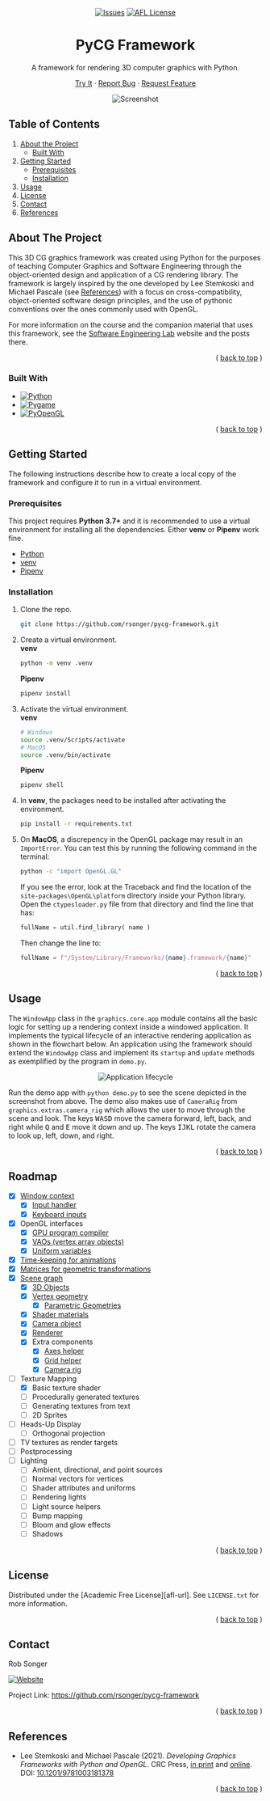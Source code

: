<a name="top"></a>

<!-- PROJECT SHIELDS -->
<!--
URLs are written in "reference style" for readability.
Reference style uses brackets [ ] instead of parentheses ( ).
See the bottom of this document for the reference declarations.
https://www.markdownguide.org/basic-syntax/#reference-style-links
-->

<div align="center">

<!-- [![Contributors][contributors-shield]][contributors-url] -->
<!-- [![Forks][forks-shield]][forks-url] -->
<!-- [![Stargazers][stars-shield]][stars-url] -->

[![Issues][issues-shield]][issues-url] [![AFL License][license-shield]][license-url]


# PyCG Framework

A framework for rendering 3D computer graphics with Python.

<!-- [Explore the docs](https://github.com/rsonger/pycg-framework) » -->

[Try It](#usage) · [Report Bug][issues-url] · [Request Feature][issues-url]

![Screenshot][screenshot]

</div>



<!-- TABLE OF CONTENTS -->
<!-- <details>
  <summary>Table of Contents</summary> -->
## Table of Contents
  1. [About the Project](#about-the-project)
     - [Built With](#built-with)
  2. [Getting Started](#getting-started)
     - [Prerequisites](#prerequisites)
     - [Installation](#installation)
  3. [Usage](#usage)
  4. [License](#license)
  5. [Contact](#contact)
  6. [References](#references)

</details>



<!-- ABOUT THE PROJECT -->
## About The Project

This 3D CG graphics framework was created using Python for the purposes of teaching Computer Graphics and Software Engineering through the object-oriented design and application of a CG rendering library. The framework is largely inspired by the one developed by Lee Stemkoski and Michael Pascale (see [References](#references)) with a focus on cross-compatibility, object-oriented software design principles, and the use of pythonic conventions over the ones commonly used with OpenGL.

For more information on the course and the companion material that uses this framework, see the [Software Engineering Lab][selab-url] website and the posts there.

<div align="right">

( [back to top](#top) )

</div>



### Built With

* [![Python][Python]][Python-url]
* [![Pygame][Pygame]][Pygame-url]
* [![PyOpenGL][PyOpenGL]][PyOpenGL-url]

<div align="right">

( [back to top](#top) )

</div>


<!-- GETTING STARTED -->
## Getting Started

The following instructions describe how to create a local copy of the framework and configure it to run in a virtual environment.

### Prerequisites

This project requires **Python 3.7+** and it is recommended to use a virtual environment for installing all the dependencies. Either **venv** or **Pipenv** work fine.
* [Python][Python-url]
* [venv][venv-url]
* [Pipenv][pipenv-url]

### Installation

1. Clone the repo.  
   ```sh
   git clone https://github.com/rsonger/pycg-framework.git
   ```
2. Create a virtual environment.  
  **venv**
   ```sh
   python -m venv .venv
   ```
   **Pipenv**
   ```sh
   pipenv install
   ```
3. Activate the virtual environment.  
   **venv**
   ```sh
   # Windows
   source .venv/Scripts/activate
   # MacOS
   source .venv/bin/activate
   ```
   **Pipenv**
   ```sh
   pipenv shell
   ```
4. In **venv**, the packages need to be installed after activating the environment.  
   ```sh
   pip install -r requirements.txt
   ```
5. On **MacOS**, a discrepency in the OpenGL package may result in an `ImportError`. You can test this by running the following command in the terminal:  
   ```sh
   python -c "import OpenGL.GL"
   ```
   If you see the error, look at the Traceback and find the location of the `site-packages\OpenGL\platform` directory inside your Python library. Open the `ctypesloader.py` file from that directory and find the line that has:
   ```python
   fullName = util.find_library( name )
   ```
   Then change the line to:  
   ```python
   fullName = f"/System/Library/Frameworks/{name}.framework/{name}"
   ```

<div align="right">

( [back to top](#top) )

</div>



<!-- USAGE EXAMPLES -->
## Usage

The `WindowApp` class in the `graphics.core.app` module contains all the basic logic for setting up a rendering context inside a windowed application. It implements the typical lifecycle of an interactive rendering application as shown in the flowchart below. An application using the framework should extend the `WindowApp` class and implement its `startup` and `update` methods as exemplified by the program in `demo.py`.

<div align="center">

![Application lifecycle](images/app-flow.png)

</div>

Run the demo app with `python demo.py` to see the scene depicted in the screenshot from above. The demo also makes use of `CameraRig` from `graphics.extras.camera_rig` which allows the user to move through the scene and look. The keys <kbd>W</kbd><kbd>A</kbd><kbd>S</kbd><kbd>D</kbd> move the camera forward, left, back, and right while <kbd>Q</kbd> and <kbd>E</kbd> move it down and up. The keys <kbd>I</kbd><kbd>J</kbd><kbd>K</kbd><kbd>L</kbd> rotate the camera to look up, left, down, and right. 

<!-- *For more examples, please refer to the [Documentation](https://example.com)* -->

<div align="right">

( [back to top](#top) )

</div>



<!-- ROADMAP -->
## Roadmap

- [x] [Window context](https://robsonger.dev/software-engineering-lab/notes/windows-points/)
  - [x] [Input handler](https://robsonger.dev/software-engineering-lab/notes/windows-points/#the-input-class)
  - [x] [Keyboard inputs](https://robsonger.dev/software-engineering-lab/notes/animations/#keyboard-input-with-pygame)
- [x] OpenGL interfaces
  - [x] [GPU program compiler](https://robsonger.dev/software-engineering-lab/notes/windows-points/#22---drawing-a-point)
  - [x] [VAOs (vertex array objects)](https://robsonger.dev/software-engineering-lab/notes/drawing-shapes/)
  - [x] [Uniform variables](https://robsonger.dev/software-engineering-lab/notes/animations/#the-uniform-class)
- [x] [Time-keeping for animations](https://robsonger.dev/software-engineering-lab/notes/animations/#keeping-time)
- [x] [Matrices for geometric transformations](https://robsonger.dev/software-engineering-lab/notes/the_matrix/)
- [x] [Scene graph](https://robsonger.dev/software-engineering-lab/notes/scene_graph/)
  - [x] [3D Objects](https://robsonger.dev/software-engineering-lab/notes/scene_graph/#3d-objects)
  - [x] [Vertex geometry](https://robsonger.dev/software-engineering-lab/notes/geometry_and_material/#geometry-objects)
    - [x] [Parametric Geometries](https://robsonger.dev/software-engineering-lab/notes/parametric_geometry/)
  - [x] [Shader materials](https://robsonger.dev/software-engineering-lab/notes/geometry_and_material/#material-objects)
  - [x] [Camera object](https://robsonger.dev/software-engineering-lab/notes/scene_graph/#camera)
  - [x] [Renderer](https://robsonger.dev/software-engineering-lab/notes/geometry_and_material/#rendering-scenes-with-the-framework)
  - [x] Extra components
    - [x] [Axes helper](https://robsonger.dev/software-engineering-lab/notes/building_a_scene/#axes-helper)
    - [x] [Grid helper](https://robsonger.dev/software-engineering-lab/notes/building_a_scene/#grid-helper)
    - [x] [Camera rig](https://robsonger.dev/software-engineering-lab/notes/building_a_scene/#camera-rig)
- [ ] Texture Mapping
  - [x] Basic texture shader
  - [ ] Procedurally generated textures
  - [ ] Generating textures from text
  - [ ] 2D Sprites
- [ ] Heads-Up Display
  - [ ] Orthogonal projection
- [ ] TV textures as render targets
- [ ] Postprocessing
- [ ] Lighting
  - [ ] Ambient, directional, and point sources
  - [ ] Normal vectors for vertices
  - [ ] Shader attributes and uniforms
  - [ ] Rendering lights
  - [ ] Light source helpers
  - [ ] Bump mapping
  - [ ] Bloom and glow effects
  - [ ] Shadows

<div align="right">

( [back to top](#top) )

</div>



<!-- CONTRIBUTING -->
<!-- ## Contributing

Contributions are what make the open source community such an amazing place to learn, inspire, and create. Any contributions you make are **greatly appreciated**.

If you have a suggestion that would make this better, please fork the repo and create a pull request. You can also simply open an issue with the tag "enhancement".
Don't forget to give the project a star! Thanks again!

1. Fork the Project
2. Create your Feature Branch (`git checkout -b feature/AmazingFeature`)
3. Commit your Changes (`git commit -m 'Add some AmazingFeature'`)
4. Push to the Branch (`git push origin feature/AmazingFeature`)
5. Open a Pull Request

<div align="right">

( [back to top](#top) )

</div> -->


<!-- LICENSE -->
## License

Distributed under the [Academic Free License][afl-url]. See `LICENSE.txt` for more information.

<div align="right">

( [back to top](#top) )

</div>



<!-- CONTACT -->
## Contact

Rob Songer

[![Website][website-shield]][website-url]

Project Link: https://github.com/rsonger/pycg-framework

<div align="right">

( [back to top](#top) )

</div>



<!-- REFERENCES -->
## References

* Lee Stemkoski and Michael Pascale (2021). *Developing Graphics Frameworks with Python and OpenGL*. CRC Press, [in print][textbook-print-url] and [online][textbook-online-url]. DOI: [10.1201/9781003181378][textbook-doi]

<div align="right">

( [back to top](#top) )

</div>



<!-- MARKDOWN LINKS & IMAGES -->
<!-- https://www.markdownguide.org/basic-syntax/#reference-style-links -->
<!-- [contributors-shield]: https://img.shields.io/github/contributors/rsonger/pycg-framework.svg?style=flat-square -->
<!-- [contributors-url]: https://github.com/rsonger/pycg-framework/graphs/contributors -->
<!-- [forks-shield]: https://img.shields.io/github/forks/rsonger/pycg-framework.svg?style=flat-square -->
<!-- [forks-url]: https://github.com/rsonger/pycg-framework/network/members -->
<!-- [stars-shield]: https://img.shields.io/github/stars/rsonger/pycg-framework.svg?style=flat-square -->
<!-- [stars-url]: https://github.com/rsonger/pycg-framework/stargazers -->
[issues-shield]: https://img.shields.io/github/issues/rsonger/pycg-framework.svg?style=flat-square
[issues-url]: https://github.com/rsonger/pycg-framework/issues
[license-shield]: https://img.shields.io/github/license/rsonger/pycg-framework.svg?style=flat-square
[license-url]: https://github.com/rsonger/pycg-framework/blob/master/LICENSE.txt
[website-shield]: https://img.shields.io/website?style=flat-square&url=https%3A%2F%2Frobsonger.dev%2F
[website-url]: https://robsonger.dev/
[screenshot]: images/screenshot.png
[selab-url]: https://robsonger.dev/software-engineering-lab/
[Python]: https://img.shields.io/github/pipenv/locked/python-version/rsonger/pycg-framework?style=flat-square
[Python-url]: https://www.python.org/
[Pygame]: https://img.shields.io/badge/Pygame-2.1.1-brightgreen?style=flat-square
[Pygame-url]: https://pygame.org/
[PyOpenGL]: https://img.shields.io/badge/PyOpenGL-3.1.5-lightgrey?style=flat-square
[PyOpenGL-url]: http://pyopengl.sourceforge.net/
[venv-url]: https://docs.python.org/3/library/venv.html
[pipenv-url]: https://pipenv.pypa.io/
[afl-ur]: https://opensource.org/licenses/AFL-3.0
[textbook-print-url]: https://www.routledge.com/Developing-Graphics-Frameworks-with-Python-and-OpenGL/Stemkoski-Pascale/p/book/9780367721800
[textbook-online-url]: (https://www.taylorfrancis.com/books/oa-mono/10.1201/9781003181378/developing-graphics-frameworks-python-opengl-lee-stemkoski-michael-pascale)
[textbook-doi]: https://doi.org/10.1201/9781003181378